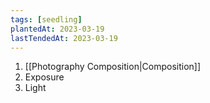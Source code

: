 ```yaml
---
tags: [seedling]
plantedAt: 2023-03-19
lastTendedAt: 2023-03-19
---
```


1. [[Photography Composition|Composition]]
2. Exposure
3. Light